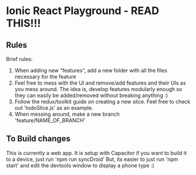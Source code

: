 # Ionic React Playground - READ THIS!!!

## Rules

Brief rules:
1) When adding new "features", add a new folder with all the files necessary for the feature
2) Feel free to mess with the UI and remove/add features and their UIs as you mess around. The idea is, develop features modularly enough so they can easily be added/removed without breaking anything :)
3) Follow the redux/toolkit guide on creating a new slice. Feel free to check out 'todoSlice.js' as an example. 
4) When messing around, make a new branch 'feature/NAME_OF_BRANCH'

## To Build changes

This is currently a web app. It is setup with Capacitor if you want to build it to a device, just run 'npm run syncDroid'
But, its easier to just run 'npm start' and edit the devtools window to display a phone type :)
